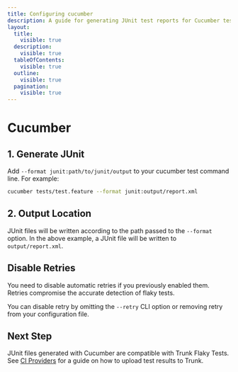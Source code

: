 ```yaml
---
title: Configuring cucumber
description: A guide for generating JUnit test reports for Cucumber tests
layout:
  title:
    visible: true
  description:
    visible: true
  tableOfContents:
    visible: true
  outline:
    visible: true
  pagination:
    visible: true
---
```


# Cucumber

## 1. Generate JUnit

Add `--format junit:path/to/junit/output` to your cucumber test command line. For example:

```bash
cucumber tests/test.feature --format junit:output/report.xml
```

## 2. Output Location

JUnit files will be written according to the path passed to the `--format` option. In the above example, a JUnit file will be written to `output/report.xml`.

## Disable Retries

You need to disable automatic retries if you previously enabled them. Retries compromise the accurate detection of flaky tests.

You can disable retry by omitting the `--retry` CLI option or removing retry from your configuration file.

## Next Step

JUnit files generated with Cucumber are compatible with Trunk Flaky Tests. See [CI Providers](https://docs.trunk.io/flaky-tests/get-started/ci-providers) for a guide on how to upload test results to Trunk.
